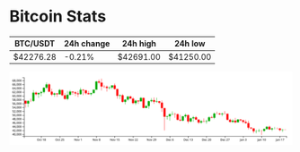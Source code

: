 # Bitcoin Stats

BTC/USDT|24h change|24h high|24h low|
|---|---|---|---|
|$42276.28|-0.21%|$42691.00|$41250.00|

<img src="./chart.svg">

